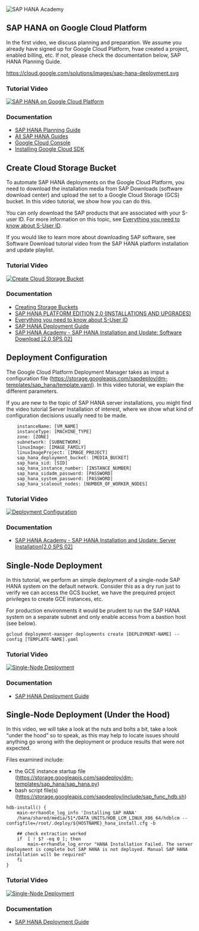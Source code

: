 ![SAP HANA Academy](https://yt3.ggpht.com/-BHsLGUIJDb0/AAAAAAAAAAI/AAAAAAAAAVo/6_d1oarRr8g/s100-mo-c-c0xffffffff-rj-k-no/photo.jpg)

## SAP HANA on Google Cloud Platform ##
In the first video, we discuss planning and preparation. We assume you already have signed up for Google Cloud Platform, hvae created a project, enabled billing, etc. If not, please check the documentation below, SAP HANA Planning Guide. 

https://cloud.google.com/solutions/images/sap-hana-deployment.svg

### Tutorial Video ### 
[![SAP HANA on Google Cloud Platform](https://img.youtube.com/vi/W62V7jZQQPI/0.jpg)](https://www.youtube.com/watch?v=W62V7jZQQPI "SAP HANA on Google Cloud Platform")

### Documentation ### 
* [SAP HANA Planning Guide](https://cloud.google.com/solutions/partners/sap/sap-hana-planning-guide)
* [All SAP HANA Guides](https://cloud.google.com/solutions/partners/sap/sap-hana-guides)
* [Google Cloud Console](https://console.cloud.google.com/)
* [Installing Google Cloud SDK](https://cloud.google.com/sdk/install)

## Create Cloud Storage Bucket ##
To automate SAP HANA deployments on the Google Cloud Platform, you need to download the installation media from SAP Downloads (software download center) and upload the set to a Google Cloud Storage (GCS) bucket. In this video tutorial, we show how you can do this. 

You can only download the SAP products that are associated with your S-user ID. For more information on this topic, see [Everything you need to know about S-User ID](https://www.sapanalytics.cloud/resources-s-user-id/).  

If you would like to learn more about downloading SAP software, see Software Download tutorial video from the SAP HANA platform installation and update playlist. 

### Tutorial Video ### 
[![Create Cloud Storage Bucket](https://img.youtube.com/vi/CV4CaBbI06o/0.jpg)](https://www.youtube.com/watch?v=CV4CaBbI06o "Create Cloud Storage Bucket")

### Documentation ### 
* [Creating Storage Buckets](https://cloud.google.com/storage/docs/creating-buckets#storage-create-bucket-console)
* [SAP HANA PLATFORM EDITION 2.0 (INSTALLATIONS AND UPGRADES)](https://launchpad.support.sap.com/#/softwarecenter/template/products/related/_APP=00200682500000001943&_EVENT=DISPHIER&HEADER=Y&FUNCTIONBAR=N&EVENT=TREE&NE=NAVIGATE&ENR=73554900100900001301&V=INST/SAP%20HANA%20PLATFORM%20EDITION%202.0%20(SUPPORT%20PACKAGES%20AND%20PATCHES))
* [Everything you need to know about S-User ID](https://www.sapanalytics.cloud/resources-s-user-id/)
* [SAP HANA Deployment Guide](https://cloud.google.com/solutions/partners/sap/sap-hana-deployment-guide)
* [SAP HANA Academy - SAP HANA Installation and Update: Software Download [2.0 SPS 02]](https://www.youtube.com/watch?v=kPCSa7Z4qH8&list=PLkzo92owKnVxLSwL08JT7TwqcynRJcRoe&index=26)

## Deployment Configuration ##
The Google Cloud Platform Deployment Manager takes as imput a configuration file (https://storage.googleapis.com/sapdeploy/dm-templates/sap_hana/template.yaml). In this video tutorial, we explain the different parameters. 

If you are new to the topic of SAP HANA server installations, you might find the video tutorial Server Installation of interest, where we show what kind of configuration decisions usually need to be made. 
 
```
    instanceName: [VM_NAME]
    instanceType: [MACHINE_TYPE]
    zone: [ZONE]
    subnetwork: [SUBNETWORK]
    linuxImage: [IMAGE_FAMILY]
    linuxImageProject: [IMAGE_PROJECT]
    sap_hana_deployment_bucket: [MEDIA_BUCKET]
    sap_hana_sid: [SID]
    sap_hana_instance_number: [INSTANCE_NUMBER]
    sap_hana_sidadm_password: [PASSWORD]
    sap_hana_system_password: [PASSWORD]
    sap_hana_scaleout_nodes: [NUMBER_OF_WORKER_NODES]
 ```

### Tutorial Video ### 
[![Deployment Configuration](https://img.youtube.com/vi/hz0pDEsOvuo/0.jpg)](https://www.youtube.com/watch?v=hz0pDEsOvuo "Deployment Configuration")

### Documentation ### 
* [SAP HANA Academy - SAP HANA Installation and Update: Server Installation[2.0 SPS 02]](https://www.youtube.com/watch?v=NNWGg9u9cw4&list=PLkzo92owKnVxLSwL08JT7TwqcynRJcRoe&index=20)

## Single-Node Deployment ##
In this tutorial, we perform an simple deployment of a single-node SAP HANA system on the default network. Consider this as a dry run just to verify we can access the GCS bucket, we have the prequired project privileges to create GCE instances, etc. 

For production environments it would be prudent to run the SAP HANA system on a separate subnet and only enable access from a bastion host (see below). 

```
gcloud deployment-manager deployments create [DEPLOYMENT-NAME] --config [TEMPLATE-NAME].yaml
```

### Tutorial Video ### 
[![Single-Node Deployment](https://img.youtube.com/vi/lP7vEI9maEE/0.jpg)](https://www.youtube.com/watch?v=lP7vEI9maEE "Single-Node Deployment")

### Documentation ### 
* [SAP HANA Deployment Guide](https://cloud.google.com/solutions/partners/sap/sap-hana-deployment-guide)

## Single-Node Deployment (Under the Hood) ##
In this video, we will take a look at the nuts and bolts a bit, take a look “under the hood” so to speak, as this may help to locate issues should anything go wrong with the deployment or produce results that were not expected. 

Files examined include: 
* the GCE instance startup file (https://storage.googleapis.com/sapdeploy/dm-templates/sap_hana/sap_hana.py) 
* bash script file(s) (https://storage.googleapis.com/sapdeploy/include/sap_func_hdb.sh)

```
hdb-install() {
	main-errhandle_log_info 'Installing SAP HANA'
	/hana/shared/media/51*/DATA_UNITS/HDB_LCM_LINUX_X86_64/hdblcm --configfile=/root/.deploy/${HOSTNAME}_hana_install.cfg -b

	## check extraction worked
	if  [ ! $? -eq 0 ]; then
		main-errhandle_log_error "HANA Installation Failed. The server deployment is complete but SAP HANA is not deployed. Manual SAP HANA installation will be required"
	fi
}
```

### Tutorial Video ### 
[![Single-Node Deployment](https://img.youtube.com/vi/5zZrc6gLMX8/0.jpg)](https://www.youtube.com/watch?v=5zZrc6gLMX8 "Single-Node Deployment (Under the Hood)")

### Documentation ### 
* [SAP HANA Deployment Guide](https://cloud.google.com/solutions/partners/sap/sap-hana-deployment-guide)
